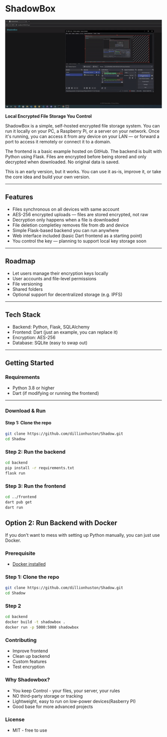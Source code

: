 # ShadowBox

![ShadowBox Demo](demo.gif)


**Local Encrypted File Storage You Control**

ShadowBox is a simple, self-hosted encrypted file storage system. You can run it locally on your PC, a Raspberry Pi, or a server on your network. Once it's running, you can access it from any device on your LAN — or forward a port to access it remotely or connect it to a domain.

The frontend is a basic example hosted on GitHub. The backend is built with Python using Flask. Files are encrypted before being stored and only decrypted when downloaded. No original data is saved.

This is an early version, but it works. You can use it as-is, improve it, or take the core idea and build your own version.

---

## Features
- Files synchronous on all devices with same account
- AES-256 encrypted uploads — files are stored encrypted, not raw
- Decryption only happens when a file is downloaded
- File deletion completley removes file from db and device
- Simple Flask-based backend you can run anywhere
- Web interface included (basic Dart frontend as a starting point)
- You control the key — planning to support local key storage soon

---

## Roadmap

- Let users manage their encryption keys locally
- User accounts and file-level permissions
- File versioning
- Shared folders
- Optional support for decentralized storage (e.g. IPFS)

---

## Tech Stack

- Backend: Python, Flask, SQLAlchemy
- Frontend: Dart (just an example, you can replace it)
- Encryption: AES-256
- Database: SQLite (easy to swap out)

---

## Getting Started

### Requirements

- Python 3.8 or higher
- Dart (if modifying or running the frontend)

---

### Download & Run

#### Step 1: Clone the repo

```bash
git clone https://github.com/dillionhuston/Shadow.git
cd Shadow
```

### Step 2: Run the backend
```bash 
cd backend
pip install -r requirements.txt
flask run
```

### Step 3: Run the frontend
```bash
cd ../frontend
dart pub get
dart run

```

## Option 2: Run Backend with Docker

If you don't want to mess with setting up Python manually, you can just use Docker.

### Prerequisite
- [Docker installed](https://www.docker.com/get-started)

### Step 1: Clone the repo

```bash
git clone https://github.com/dillionhuston/Shadow.git
cd Shadow
```

### Step 2 
```bash 
cd backend
docker build -t shadowbox .
docker run -p 5000:5000 shadowbox
``` 


### Contributing 

-  Improve frontend 
-  Clean up backend
-  Custom features
-  Test encryption

### Why Shadowbox?

- You keep Control - your files, your server, your rules
- NO third-party storage or tracking 
- Lightweight, easy to run on low-power devices(Rasberry PI)
- Good base for more advanced projects

### License 

- MIT - free to use



